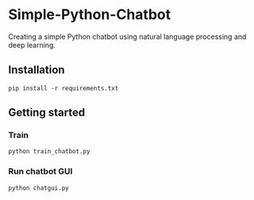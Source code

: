 # Simple-Python-Chatbot

Creating a simple Python chatbot using natural language processing and deep learning.

## Installation

```shell script
pip install -r requirements.txt
```

## Getting started

### Train

```shell script
python train_chatbot.py
```

### Run chatbot GUI

```shell script
python chatgui.py
```
